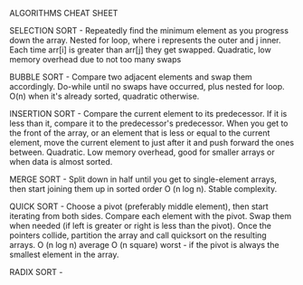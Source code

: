 ALGORITHMS CHEAT SHEET

SELECTION SORT - 
Repeatedly find the minimum element as you progress down the array. Nested for loop, where i represents the outer and j inner. Each time arr[i] is greater than arr[j] they get swapped.
Quadratic, low memory overhead due to not too many swaps

BUBBLE SORT -
Compare two adjacent elements and swap them accordingly. Do-while until no swaps have occurred, plus nested for loop.
O(n) when it's already sorted, quadratic otherwise.

INSERTION SORT -
Compare the current element to its predecessor. If it is less than it, compare it to the predecessor's predecessor. When you get to the front of the array, or an element that is less or equal to the current element, move the current element to just after it and push forward the ones between.
Quadratic. Low memory overhead, good for smaller arrays or when data is almost sorted.

MERGE SORT -
Split down in half until you get to single-element arrays, then start joining them up in sorted order
O (n log n). Stable complexity.

QUICK SORT -
Choose a pivot (preferably middle element), then start iterating from both sides. Compare each element with the pivot. Swap them when needed (if left is greater or right is less than the pivot). Once the pointers collide, partition the array and call quicksort on the resulting arrays.
O (n log n) average
O (n square) worst - if the pivot is always the smallest element in the array.

RADIX SORT - 
